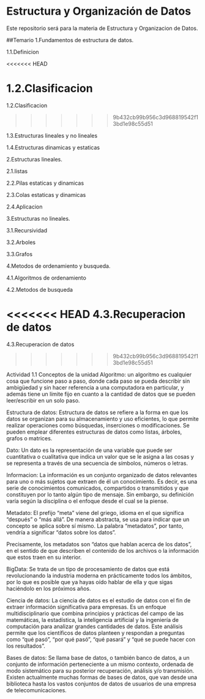 # Estructura y Organización de Datos

Este repositorio será para la materia de Estructura y Organizacion de Datos.

##Temario
1.Fundamentos de estructura de datos.

1.1.Definicion

<<<<<<< HEAD

1.2.Clasificacion
=======
1.2.Clasificacion 
>>>>>>> 9b432cb99b956c3d968819542f13bd1e98c55d51

1.3.Estructuras lineales y no lineales

1.4.Estructuras dinamicas y estaticas

2.Estructuras lineales.

2.1.listas

2.2.Pilas estaticas y dinamicas

2.3.Colas estaticas y dinamicas

2.4.Aplicacion

3.Estructuras no lineales.

3.1.Recursividad

3.2.Arboles

3.3.Grafos

4.Metodos de ordenamiento y busqueda.

4.1.Algoritmos de ordenamiento

4.2.Metodos de busqueda

<<<<<<< HEAD
4.3.Recuperacion de datos 
=======
4.3.Recuperacion de datos 
>>>>>>> 9b432cb99b956c3d968819542f13bd1e98c55d51

Actividad 1.1 Conceptos de la unidad
Algoritmo:
un algoritmo es cualquier cosa que funcione paso a paso, donde cada paso se pueda describir sin ambigüedad y sin hacer referencia a una computadora en particular, y además tiene un límite fijo en cuanto a la cantidad de datos que se pueden leer/escribir en un solo paso.

Estructura de datos:
Estructura de datos se refiere a la forma en que los datos se organizan para su almacenamiento y uso eficientes, lo que permite realizar operaciones como búsquedas, inserciones o modificaciones. Se pueden emplear diferentes estructuras de datos como listas, árboles, grafos o matrices.

Dato:
Un dato es la representación de una variable que puede ser cuantitativa o cualitativa que indica un valor que se le asigna a las cosas y se representa a través de una secuencia de símbolos, números o letras.

Informacion:
La información es un conjunto organizado de datos relevantes para uno o más sujetos que extraen de él un conocimiento. Es decir, es una serie de conocimientos comunicados, compartidos o transmitidos y que constituyen por lo tanto algún tipo de mensaje. Sin embargo, su definición varía según la disciplina o el enfoque desde el cual se la piense.

Metadato:
El prefijo “meta” viene del griego, idioma en el que significa “después” o “más allá”. De manera abstracta, se usa para indicar que un concepto se aplica sobre sí mismo. La palabra “metadatos”, por tanto, vendría a significar “datos sobre los datos”.

Precisamente, los metadatos son “datos que hablan acerca de los datos”, en el sentido de que describen el contenido de los archivos o la información que estos traen en su interior.

BigData:
Se trata de un tipo de procesamiento de datos que está revolucionando la industria moderna en prácticamente todos los ámbitos, por lo que es posible que ya hayas oído hablar de ella y que sigas haciéndolo en los próximos años.

Ciencia de datos:
La ciencia de datos es el estudio de datos con el fin de extraer información significativa para empresas. Es un enfoque multidisciplinario que combina principios y prácticas del campo de las matemáticas, la estadística, la inteligencia artificial y la ingeniería de computación para analizar grandes cantidades de datos. Este análisis permite que los científicos de datos planteen y respondan a preguntas como “qué pasó”, “por qué pasó”, “qué pasará” y “qué se puede hacer con los resultados”.

Bases de datos:
Se llama base de datos, o también banco de datos, a un conjunto de información perteneciente a un mismo contexto, ordenada de modo sistemático para su posterior recuperación, análisis y/o transmisión. Existen actualmente muchas formas de bases de datos, que van desde una biblioteca hasta los vastos conjuntos de datos de usuarios de una empresa de telecomunicaciones.




